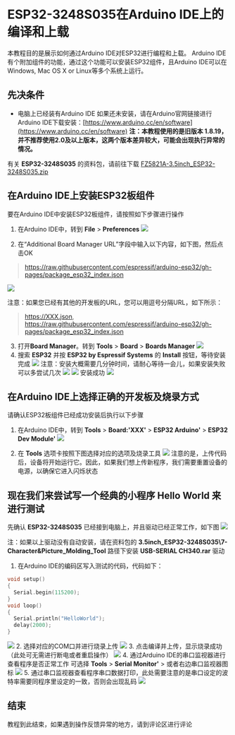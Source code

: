 # ESP32-3248S035在Arduino IDE上的编译和上载
本教程目的是展示如何通过Arduino IDE对ESP32进行编程和上载。
Arduino IDE有个附加组件的功能，通过这个功能可以安装ESP32组件，且Arduino IDE可以在Windows, Mac OS X or Linux等多个系统上运行。



## 先决条件
- 电脑上已经装有Arduino IDE
如果还未安装，请在Arduino官网链接进行Arduino IDE下载安装：[https://www.arduino.cc/en/software](https://www.arduino.cc/en/software)
**注：本教程使用的是旧版本 1.8.19，并不推荐使用2.0及以上版本，这两个版本差异较大，可能会出现执行异常的情况。**

有关 **ESP32-3248S035** 的资料包，请前往下载
[FZ5821A-3.5inch_ESP32-3248S035.zip](https://pan.baidu.com/s/1l0-mM-d07XuXz0gYd6AgHA?pwd=vcjd)

## 在Arduino IDE上安装ESP32板组件
要在Arduino IDE中安装ESP32板组件，请按照如下步骤进行操作
1. 在Arduino IDE中，转到 **File** >  **Preferences**
![](../vx_images/522915216249369.png)

2. 在“Additional Board Manager URL”字段中输入以下内容，如下图，然后点击OK
>  https://raw.githubusercontent.com/espressif/arduino-esp32/gh-pages/package_esp32_index.json
      
![](../vx_images/368620217230943.png)

注意：如果您已经有其他的开发板的URL，您可以用逗号分隔URL，如下所示：
>  https://XXX.json,
>  https://raw.githubusercontent.com/espressif/arduino-esp32/gh-pages/package_esp32_index.json

3. 打开**Board Manager**。转到 **Tools** >  **Board** > **Boards Manager**
![](../vx_images/29102917249369.png)
4. 搜索 **ESP32** 并按 **ESP32 by Espressif Systems** 的 **Install** 按钮，等待安装完成
![](../vx_images/364683317237236.png)
注意：安装大概需要几分钟时间，请耐心等待一会儿，如果安装失败可以多尝试几次
![](../vx_images/557503517257402.png)
![](../vx_images/565445917250071.png)
安装成功
![](../vx_images/389440018246626.png)

## 在Arduino IDE上选择正确的开发板及烧录方式
请确认ESP32板组件已经成功安装后执行以下步骤

1. 在Arduino IDE中，转到 **Tools** >  **Board:'XXX'** >  **ESP32 Arduino'** > **ESP32 Dev Module'** 
![](../vx_images/222211018242380.png)

2. 在 **Tools** 选项卡按照下图选择对应的选项及烧录工具
 ![](../vx_images/262371518260260.png)
注意的是，上传代码后，设备将开始运行它。因此，如果我们想上传新程序，我们需要重置设备的电源，以确保它进入闪烁状态

## 现在我们来尝试写一个经典的小程序 Hello World 来进行测试
先确认 **ESP32-3248S035** 已经接到电脑上，并且驱动已经正常工作，如下图
![](../vx_images/181994622255366.png)

注：如果以上驱动没有自动安装，请在资料包的
 **3.5inch_ESP32-3248S035\7-Character&Picture_Molding_Tool** 路径下安装 **USB-SERIAL CH340.rar** 驱动

1. 在Arduino IDE的编码区写入测试的代码，代码如下：
```c
void setup()
{
  Serial.begin(115200);
}
void loop()
{
  Serial.println("HelloWorld");
  delay(2000);
}
```
![](../vx_images/225524322257864.png)
2. 选择对应的COM口并进行烧录上传
![](../vx_images/114175522236607.png)
3. 点击编译并上传，显示烧录成功（此处可无需进行断电或者重启操作）
![](../vx_images/350615622259047.png)
4. 通过Arduino IDE的串口监视器进行查看程序是否正常工作
可选择 **Tools** >  **Serial Monitor'** >  或者右边串口监视器图标
![](../vx_images/100275922254183.png)
5. 通过串口监视器查看程序串口数据打印，此处需要注意的是串口设定的波特率需要同程序里设定的一致，否则会出现乱码
![](../vx_images/497360223247729.png)

## 结束
教程到此结束，如果遇到操作反馈异常的地方，请到评论区进行评论